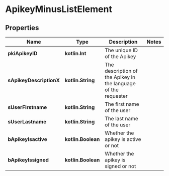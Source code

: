 
# ApikeyMinusListElement

## Properties
Name | Type | Description | Notes
------------ | ------------- | ------------- | -------------
**pkiApikeyID** | **kotlin.Int** | The unique ID of the Apikey | 
**sApikeyDescriptionX** | **kotlin.String** | The description of the Apikey in the language of the requester | 
**sUserFirstname** | **kotlin.String** | The first name of the user | 
**sUserLastname** | **kotlin.String** | The last name of the user | 
**bApikeyIsactive** | **kotlin.Boolean** | Whether the apikey is active or not | 
**bApikeyIssigned** | **kotlin.Boolean** | Whether the apikey is signed or not | 



